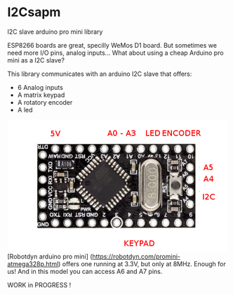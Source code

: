# I2Csapm
I2C slave arduino pro mini library

ESP8266 boards are great, specilly WeMos D1 board. But sometimes we need more I/O pins, analog inputs...
What about using a cheap Arduino pro mini as a I2C slave?

This library communicates with an arduino I2C slave that offers:
* 6 Analog inputs
* A matrix keypad
* A rotatory encoder
* A led

![Arduino pro mini connections](https://github.com/jorts64/I2Csapm/blob/master/docs/promini8MHz.png)
[Robotdyn arduino pro mini] (https://robotdyn.com/promini-atmega328p.html) offers one running at 3.3V, but only at 8MHz. Enough for us! And in this model you can access A6 and A7 pins.

WORK in PROGRESS !
